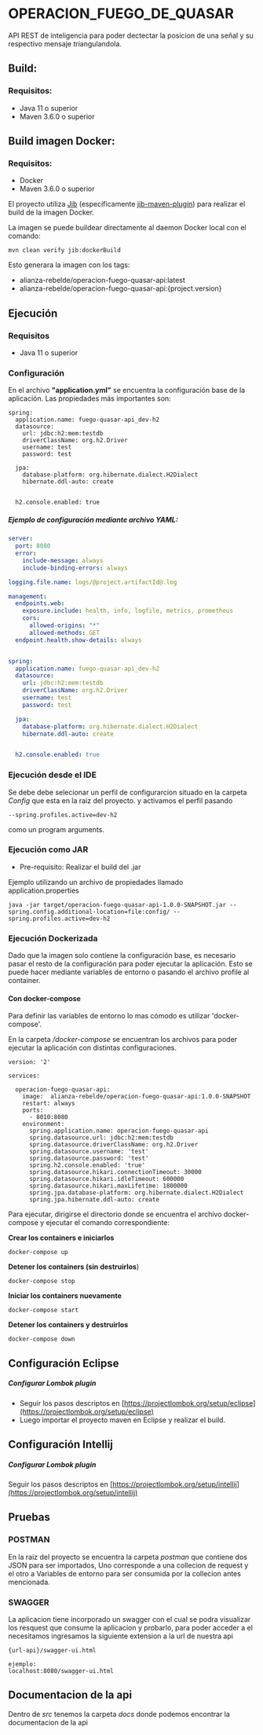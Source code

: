 # OPERACION_FUEGO_DE_QUASAR

API REST de inteligencia para poder dectectar la posicion de una señal y su respectivo mensaje triangulandola.



## Build:

### Requisitos:
- Java 11 o superior
- Maven 3.6.0 o superior



## Build imagen Docker:

### Requisitos:
- Docker
- Maven 3.6.0 o superior

El proyecto utiliza [Jib](https://github.com/GoogleContainerTools/jib) (específicamente [jib-maven-plugin](https://github.com/GoogleContainerTools/jib/tree/master/jib-maven-plugin)) para realizar el build de la imagen Docker.



La imagen se puede buildear directamente al daemon Docker local con el comando:

```
mvn clean verify jib:dockerBuild
```



Esto generara la imagen con los tags:
- alianza-rebelde/operacion-fuego-quasar-api:latest
- alianza-rebelde/operacion-fuego-quasar-api:{project.version}



## Ejecución

### Requisitos
- Java 11 o superior



### Configuración

En el archivo **"application.yml"** se encuentra la configuración base de la aplicación. Las propiedades más importantes son:

```
spring:
  application.name: fuego-quasar-api_dev-h2
  datasource:
    url: jdbc:h2:mem:testdb
    driverClassName: org.h2.Driver
    username: test
    password: test

  jpa:
    database-platform: org.hibernate.dialect.H2Dialect
    hibernate.ddl-auto: create


  h2.console.enabled: true
```


##### Ejemplo de configuración mediante archivo YAML:

```yml
server:
  port: 8080
  error:
    include-message: always
    include-binding-errors: always

logging.file.name: logs/@project.artifactId@.log

management:
  endpoints.web:
    exposure.include: health, info, logfile, metrics, prometheus
    cors:
      allowed-origins: "*"
      allowed-methods: GET
  endpoint.health.show-details: always


spring:
  application.name: fuego-quasar-api_dev-h2
  datasource:
    url: jdbc:h2:mem:testdb
    driverClassName: org.h2.Driver
    username: test
    password: test

  jpa:
    database-platform: org.hibernate.dialect.H2Dialect
    hibernate.ddl-auto: create


  h2.console.enabled: true

```



### Ejecución desde el IDE

Se debe debe selecionar un perfil de configurarcion situado en la carpeta *Config* que esta en la raiz del proyecto.
y activamos el perfil pasando 
```
--spring.profiles.active=dev-h2 
```

como un  program arguments.

### Ejecución como JAR
* Pre-requisito: Realizar el build del .jar

Ejemplo utilizando un archivo de propiedades llamado application.properties

```
java -jar target/operacion-fuego-quasar-api-1.0.0-SNAPSHOT.jar --spring.config.additional-location=file:config/ --spring.profiles.active=dev-h2
```


### Ejecución Dockerizada

Dado que la imagen solo contiene la configuración base, es necesario pasar el resto de la configuración para poder ejecutar la aplicación. Esto se puede hacer mediante variables de entorno o pasando el archivo profile al container.



#### Con docker-compose

Para definir las variables de entorno lo mas cómodo es utilizar 'docker-compose'.

En la carpeta */docker-compose* se encuentran los archivos para poder ejecutar la aplicación con distintas configuraciones.

```
version: '2'

services:

  operacion-fuego-quasar-api:
    image:  alianza-rebelde/operacion-fuego-quasar-api:1.0.0-SNAPSHOT
    restart: always
    ports:
      - 8010:8080
    environment:
      spring.application.name: operacion-fuego-quasar-api
      spring.datasource.url: jdbc:h2:mem:testdb
      spring.datasource.driverClassName: org.h2.Driver
      spring.datasource.username: 'test'
      spring.datasource.password: 'test'
      spring.h2.console.enabled: 'true'
      spring.datasource.hikari.connectionTimeout: 30000
      spring.datasource.hikari.idleTimeout: 600000
      spring.datasource.hikari.maxLifetime: 1800000
      spring.jpa.database-platform: org.hibernate.dialect.H2Dialect
      spring.jpa.hibernate.ddl-auto: create

```



Para ejecutar, dirigirse el directorio donde se encuentra el archivo docker-compose y ejecutar el comando correspondiente:



**Crear los containers e iniciarlos**
```
docker-compose up
```

**Detener los containers (sin destruirlos**)

```
docker-compose stop
```

**Iniciar los containers nuevamente**
```
docker-compose start
```

**Detener los containers y destruirlos**
```
docker-compose down
```


## Configuración Eclipse

##### Configurar Lombok plugin
- Seguir los pasos descriptos en [https://projectlombok.org/setup/eclipse](https://projectlombok.org/setup/eclipse)
- Luego importar el proyecto maven en Eclipse y realizar el build.


## Configuración Intellij

##### Configurar Lombok plugin
Seguir los pasos descriptos en [https://projectlombok.org/setup/intellij](https://projectlombok.org/setup/intellij)


## Pruebas

### POSTMAN

En la raiz del proyecto se encuentra la carpeta *postman* que contiene dos JSON para ser importados,
Uno corresponde a una collecion de request y el otro a Variables de entorno para ser consumida por la collecion antes mencionada.

### SWAGGER

La aplicacion tiene incorporado un swagger con el cual se podra visualizar los resquest que consume la aplicacion y probarlo,
para poder acceder a el necesitamos ingresamos la siguiente extension a la url de nuestra api

```
{url-api}/swagger-ui.html

ejemplo:
localhost:8080/swagger-ui.html
```

## Documentacion de la api

Dentro de *src* tenemos la carpeta *docs* donde podemos encontrar la documentacion de la api


